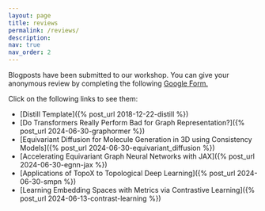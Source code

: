 ```yaml
---
layout: page
title: reviews
permalink: /reviews/
description:
nav: true
nav_order: 2
---
```


Blogposts have been submitted to our workshop. 
You can give your anonymous review by completing the following [Google Form.](https://forms.gle/Y69471ZL98JYY59LA)


Click on the following links to see them: 

* [Distill Template]({% post_url 2018-12-22-distill %})
* [Do Transformers Really Perform Bad for Graph Representation?]({% post_url 2024-06-30-graphormer %})
* [Equivariant Diffusion for Molecule Generation in 3D using Consistency Models]({% post_url 2024-06-30-equivariant_diffusion %})
* [Accelerating Equivariant Graph Neural Networks with JAX]({% post_url 2024-06-30-egnn-jax %})
* [Applications of TopoX to Topological Deep Learning]({% post_url 2024-06-30-smpn %})
* [Learning Embedding Spaces with Metrics via Contrastive Learning]({% post_url 2024-06-13-contrast-learning %})